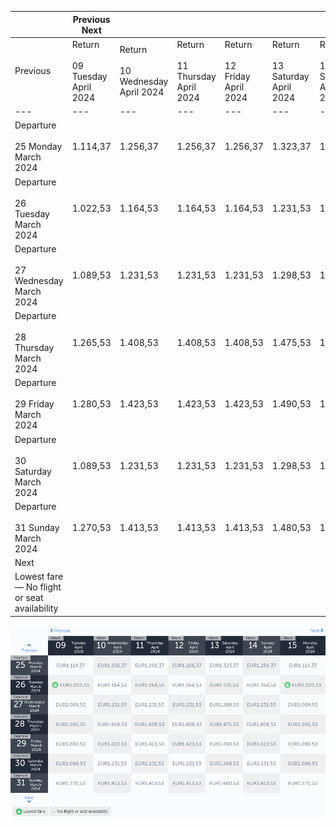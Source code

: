 |     | Previous Next |     |     |     |     |     |     |
| --- | --- | --- | --- | --- | --- | --- | --- |
| Previous | Return<br><br>09 Tuesday April 2024 | Return<br><br>10 Wednesday April 2024 | Return<br><br>11 Thursday April 2024 | Return<br><br>12 Friday April 2024 | Return<br><br>13 Saturday April 2024 | Return<br><br>14 Sunday April 2024 | Return<br><br>15 Monday April 2024 |
| --- | --- | --- | --- | --- | --- | --- | --- |
| Departure<br><br>25 Monday March 2024 | 1.114,37 | 1.256,37 | 1.256,37 | 1.256,37 | 1.323,37 | 1.256,37 | 1.114,37 |
| Departure<br><br>26 Tuesday March 2024 | 1.022,53 | 1.164,53 | 1.164,53 | 1.164,53 | 1.231,53 | 1.164,53 | 1.022,53 |
| Departure<br><br>27 Wednesday March 2024 | 1.089,53 | 1.231,53 | 1.231,53 | 1.231,53 | 1.298,53 | 1.231,53 | 1.089,53 |
| Departure<br><br>28 Thursday March 2024 | 1.265,53 | 1.408,53 | 1.408,53 | 1.408,53 | 1.475,53 | 1.408,53 | 1.265,53 |
| Departure<br><br>29 Friday March 2024 | 1.280,53 | 1.423,53 | 1.423,53 | 1.423,53 | 1.490,53 | 1.423,53 | 1.280,53 |
| Departure<br><br>30 Saturday March 2024 | 1.089,53 | 1.231,53 | 1.231,53 | 1.231,53 | 1.298,53 | 1.231,53 | 1.089,53 |
| Departure<br><br>31 Sunday March 2024 | 1.270,53 | 1.413,53 | 1.413,53 | 1.413,53 | 1.480,53 | 1.413,53 | 1.270,53 |
| Next |
| Lowest fare — No flight or seat availability |     |     |     |     |     |     |     |

![](turkish-airlines.png)